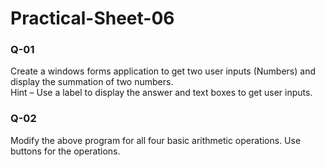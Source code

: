 # Practical-Sheet-06

### Q-01
Create a windows forms application to get two user inputs (Numbers) and display the summation of
two numbers.<br/>
Hint – Use a label to display the answer and text boxes to get user inputs.

### Q-02
Modify the above program for all four basic arithmetic operations. Use buttons for the operations.
